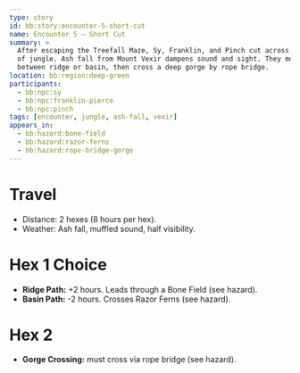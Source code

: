```yaml
---
type: story
id: bb:story:encounter-5-short-cut
name: Encounter 5 – Short Cut
summary: >
  After escaping the Treefall Maze, Sy, Franklin, and Pinch cut across two hexes
  of jungle. Ash fall from Mount Vexir dampens sound and sight. They must choose
  between ridge or basin, then cross a deep gorge by rope bridge.
location: bb:region:deep-green
participants:
  - bb:npc:sy
  - bb:npc:franklin-pierce
  - bb:npc:pinch
tags: [encounter, jungle, ash-fall, vexir]
appears_in:
  - bb:hazard:bone-field
  - bb:hazard:razor-ferns
  - bb:hazard:rope-bridge-gorge
---
```


# Travel
- Distance: 2 hexes (8 hours per hex).
- Weather: Ash fall, muffled sound, half visibility.

# Hex 1 Choice
- **Ridge Path:** +2 hours. Leads through a Bone Field (see hazard).  
- **Basin Path:** -2 hours. Crosses Razor Ferns (see hazard).

# Hex 2
- **Gorge Crossing:** must cross via rope bridge (see hazard).
